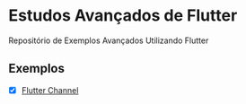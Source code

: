 # Estudos Avançados de Flutter

Repositório de Exemplos Avançados Utilizando Flutter

## Exemplos

- [x] [Flutter Channel](https://github.com/claudneysessa/estudos-flutter-avancado/tree/master/flutter_channel)
